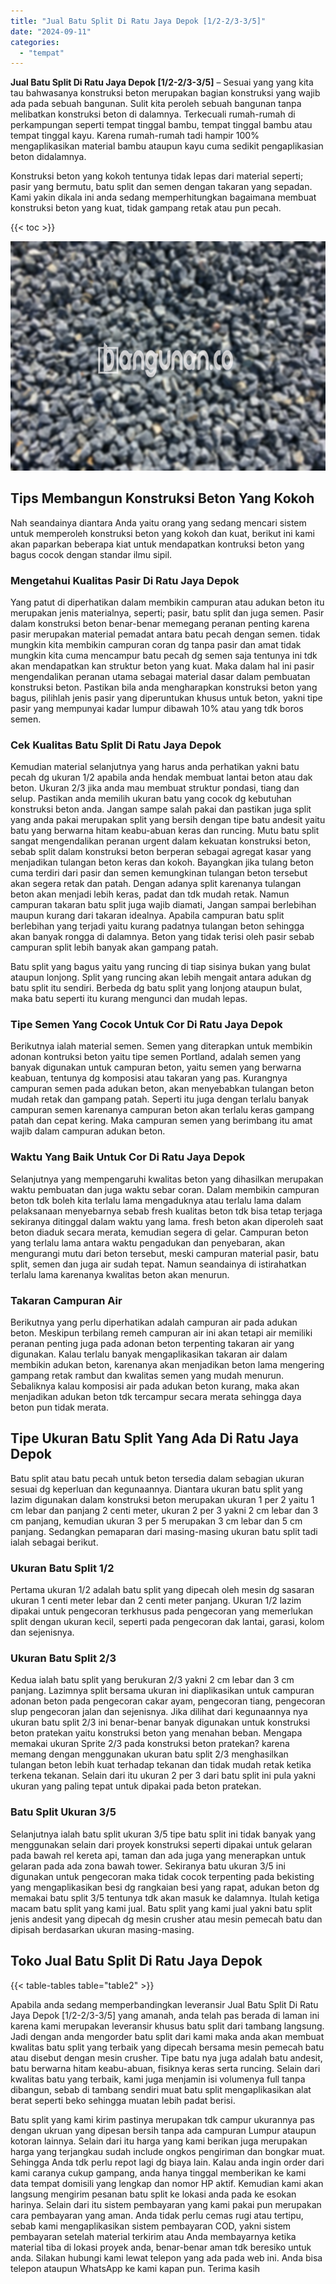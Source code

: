 ```yaml
---
title: "Jual Batu Split Di Ratu Jaya Depok [1/2-2/3-3/5]"
date: "2024-09-11"
categories: 
  - "tempat"
---
```


**Jual Batu Split Di Ratu Jaya Depok \[1/2-2/3-3/5\]** – Sesuai yang yang kita tau bahwasanya konstruksi beton merupakan bagian konstruksi yang wajib ada pada sebuah bangunan. Sulit kita peroleh sebuah bangunan tanpa melibatkan konstruksi beton di dalamnya. Terkecuali rumah-rumah di perkampungan seperti tempat tinggal bambu, tempat tinggal bambu atau tempat tinggal kayu. Karena rumah-rumah tadi hampir 100% mengaplikasikan material bambu ataupun kayu cuma sedikit pengaplikasian beton didalamnya.

Konstruksi beton yang kokoh tentunya tidak lepas dari material seperti; pasir yang bermutu, batu split dan semen dengan takaran yang sepadan. Kami yakin dikala ini anda sedang memperhitungkan bagaimana membuat konstruksi beton yang kuat, tidak gampang retak atau pun pecah.

{{< toc >}}

![Jual Batu Split Di Ratu Jaya Depok [1/2-2/3-3/5]](/images/jual-batu-split-01.png)

## Tips Membangun Konstruksi Beton Yang Kokoh

Nah seandainya diantara Anda yaitu orang yang sedang mencari sistem untuk memperoleh konstruksi beton yang kokoh dan kuat, berikut ini kami akan paparkan beberapa kiat untuk mendapatkan kontruksi beton yang bagus cocok dengan standar ilmu sipil.

### Mengetahui Kualitas Pasir Di Ratu Jaya Depok

Yang patut di diperhatikan dalam membikin campuran atau adukan beton itu merupakan jenis materialnya, seperti; pasir, batu split dan juga semen. Pasir dalam konstruksi beton benar-benar memegang peranan penting karena pasir merupakan material pemadat antara batu pecah dengan semen. tidak mungkin kita membikin campuran coran dg tanpa pasir dan amat tidak mungkin kita cuma mencampur batu pecah dg semen saja tentunya ini tdk akan mendapatkan kan struktur beton yang kuat. Maka dalam hal ini pasir mengendalikan peranan utama sebagai material dasar dalam pembuatan konstruksi beton. Pastikan bila anda mengharapkan konstruksi beton yang bagus, pilihlah jenis pasir yang diperuntukan khusus untuk beton, yakni tipe pasir yang mempunyai kadar lumpur dibawah 10% atau yang tdk boros semen.

### Cek Kualitas Batu Split Di Ratu Jaya Depok

Kemudian material selanjutnya yang harus anda perhatikan yakni batu pecah dg ukuran 1/2 apabila anda hendak membuat lantai beton atau dak beton. Ukuran 2/3 jika anda mau membuat struktur pondasi, tiang dan selup. Pastikan anda memilih ukuran batu yang cocok dg kebutuhan konstruksi beton anda. Jangan sampe salah pakai dan pastikan juga split yang anda pakai merupakan split yang bersih dengan tipe batu andesit yaitu batu yang berwarna hitam keabu-abuan keras dan runcing. Mutu batu split sangat mengendalikan peranan urgent dalam kekuatan konstruksi beton, sebab split dalam konstruksi beton berperan sebagai agregat kasar yang menjadikan tulangan beton keras dan kokoh. Bayangkan jika tulang beton cuma terdiri dari pasir dan semen kemungkinan tulangan beton tersebut akan segera retak dan patah. Dengan adanya split karenanya tulangan beton akan menjadi lebih keras, padat dan tdk mudah retak. Namun campuran takaran batu split juga wajib diamati, Jangan sampai berlebihan maupun kurang dari takaran idealnya. Apabila campuran batu split berlebihan yang terjadi yaitu kurang padatnya tulangan beton sehingga akan banyak rongga di dalamnya. Beton yang tidak terisi oleh pasir sebab campuran split lebih banyak akan gampang patah.

Batu split yang bagus yaitu yang runcing di tiap sisinya bukan yang bulat ataupun lonjong. Split yang runcing akan lebih mengait antara adukan dg batu split itu sendiri. Berbeda dg batu split yang lonjong ataupun bulat, maka batu seperti itu kurang mengunci dan mudah lepas.

### Tipe Semen Yang Cocok Untuk Cor Di Ratu Jaya Depok

Berikutnya ialah material semen. Semen yang diterapkan untuk membikin adonan kontruksi beton yaitu tipe semen Portland, adalah semen yang banyak digunakan untuk campuran beton, yaitu semen yang berwarna keabuan, tentunya dg komposisi atau takaran yang pas. Kurangnya campuran semen pada adukan beton, akan menyebabkan tulangan beton mudah retak dan gampang patah. Seperti itu juga dengan terlalu banyak campuran semen karenanya campuran beton akan terlalu keras gampang patah dan cepat kering. Maka campuran semen yang berimbang itu amat wajib dalam campuran adukan beton.

### Waktu Yang Baik Untuk Cor Di Ratu Jaya Depok

Selanjutnya yang mempengaruhi kwalitas beton yang dihasilkan merupakan waktu pembuatan dan juga waktu sebar coran. Dalam membikin campuran beton tdk boleh kita terlalu lama mengaduknya atau terlalu lama dalam pelaksanaan menyebarnya sebab fresh kualitas beton tdk bisa tetap terjaga sekiranya ditinggal dalam waktu yang lama. fresh beton akan diperoleh saat beton diaduk secara merata, kemudian segera di gelar. Campuran beton yang terlalu lama antara waktu pengadukan dan penyebaran, akan mengurangi mutu dari beton tersebut, meski campuran material pasir, batu split, semen dan juga air sudah tepat. Namun seandainya di istirahatkan terlalu lama karenanya kwalitas beton akan menurun.

### Takaran Campuran Air

Berikutnya yang perlu diperhatikan adalah campuran air pada adukan beton. Meskipun terbilang remeh campuran air ini akan tetapi air memiliki peranan penting juga pada adonan beton terpenting takaran air yang digunakan. Kalau terlalu banyak mengaplikasikan takaran air dalam membikin adukan beton, karenanya akan menjadikan beton lama mengering gampang retak rambut dan kwalitas semen yang mudah menurun. Sebaliknya kalau komposisi air pada adukan beton kurang, maka akan menjadikan adukan beton tdk tercampur secara merata sehingga daya beton pun tidak merata.

## Tipe Ukuran Batu Split Yang Ada Di Ratu Jaya Depok

Batu split atau batu pecah untuk beton tersedia dalam sebagian ukuran sesuai dg keperluan dan kegunaannya. Diantara ukuran batu split yang lazim digunakan dalam konstruksi beton merupakan ukuran 1 per 2 yaitu 1 cm lebar dan panjang 2 centi meter, ukuran 2 per 3 yakni 2 cm lebar dan 3 cm panjang, kemudian ukuran 3 per 5 merupakan 3 cm lebar dan 5 cm panjang. Sedangkan pemaparan dari masing-masing ukuran batu split tadi ialah sebagai berikut.

### Ukuran Batu Split 1/2

Pertama ukuran 1/2 adalah batu split yang dipecah oleh mesin dg sasaran ukuran 1 centi meter lebar dan 2 centi meter panjang. Ukuran 1/2 lazim dipakai untuk pengecoran terkhusus pada pengecoran yang memerlukan split dengan ukuran kecil, seperti pada pengecoran dak lantai, garasi, kolom dan sejenisnya.

### Ukuran Batu Split 2/3

Kedua ialah batu split yang berukuran 2/3 yakni 2 cm lebar dan 3 cm panjang. Lazimnya split bersama ukuran ini diaplikasikan untuk campuran adonan beton pada pengecoran cakar ayam, pengecoran tiang, pengecoran slup pengecoran jalan dan sejenisnya. Jika dilihat dari kegunaannya nya ukuran batu split 2/3 ini benar-benar banyak digunakan untuk konstruksi beton pratekan yaitu konstruksi beton yang menahan beban. Mengapa memakai ukuran Sprite 2/3 pada konstruksi beton pratekan? karena memang dengan menggunakan ukuran batu split 2/3 menghasilkan tulangan beton lebih kuat terhadap tekanan dan tidak mudah retak ketika terkena tekanan. Selain dari itu ukuran 2 per 3 dari batu split ini pula yakni ukuran yang paling tepat untuk dipakai pada beton pratekan.

### Batu Split Ukuran 3/5

Selanjutnya ialah batu split ukuran 3/5 tipe batu split ini tidak banyak yang menggunakan selain dari proyek konstruksi seperti dipakai untuk gelaran pada bawah rel kereta api, taman dan ada juga yang menerapkan untuk gelaran pada ada zona bawah tower. Sekiranya batu ukuran 3/5 ini digunakan untuk pengecoran maka tidak cocok terpenting pada bekisting yang mengaplikasikan besi dg rangkaian besi yang rapat, adukan beton dg memakai batu split 3/5 tentunya tdk akan masuk ke dalamnya. Itulah ketiga macam batu split yang kami jual. Batu split yang kami jual yakni batu split jenis andesit yang dipecah dg mesin crusher atau mesin pemecah batu dan dipisah berdasarkan ukuran masing-masing.

## Toko Jual Batu Split Di Ratu Jaya Depok

{{< table-tables table="table2" >}}

Apabila anda sedang memperbandingkan leveransir Jual Batu Split Di Ratu Jaya Depok \[1/2-2/3-3/5\] yang amanah, anda telah pas berada di laman ini karena kami merupakan leveransir khusus batu split dari tambang langsung. Jadi dengan anda mengorder batu split dari kami maka anda akan membuat kwalitas batu split yang terbaik yang dipecah bersama mesin pemecah batu atau disebut dengan mesin crusher. Tipe batu nya juga adalah batu andesit, batu berwarna hitam keabu-abuan, fisiknya keras serta runcing. Selain dari kwalitas batu yang terbaik, kami juga menjamin isi volumenya full tanpa dibangun, sebab di tambang sendiri muat batu split mengaplikasikan alat berat seperti beko sehingga muatan lebih padat berisi.

Batu split yang kami kirim pastinya merupakan tdk campur ukurannya pas dengan ukruan yang dipesan bersih tanpa ada campuran Lumpur ataupun kotoran lainnya. Selain dari itu harga yang kami berikan juga merupakan harga yang terjangkau sudah include ongkos pengiriman dan bongkar muat. Sehingga Anda tdk perlu repot lagi dg biaya lain. Kalau anda ingin order dari kami caranya cukup gampang, anda hanya tinggal memberikan ke kami data tempat domisili yang lengkap dan nomor HP aktif. Kemudian kami akan langsung mengirim pesanan batu split ke lokasi anda pada ke esokan harinya. Selain dari itu sistem pembayaran yang kami pakai pun merupakan cara pembayaran yang aman. Anda tidak perlu cemas rugi atau tertipu, sebab kami mengaplikasikan sistem pembayaran COD, yakni sistem pembayaran setelah material terkirim atau Anda membayarnya ketika material tiba di lokasi proyek anda, benar-benar aman tdk beresiko untuk anda. Silakan hubungi kami lewat telepon yang ada pada web ini. Anda bisa telepon ataupun WhatsApp ke kami kapan pun. Terima kasih
